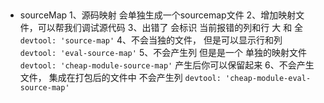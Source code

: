 ## 

- sourceMap
1、源码映射 会单独生成一个sourcemap文件
2、增加映射文件，可以帮我们调试源代码
3、出错了 会标识 当前报错的列和行 大 和 全 `devtool: 'source-map'`
4、不会当独的文件， 但是可以显示行和列 `devtool: 'eval-source-map'`
5、不会产生列 但是是一个 单独的映射文件 `devtool: 'cheap-module-source-map'` 产生后你可以保留起来
6、不会产生文件， 集成在打包后的文件中 不会产生列 `devtool: 'cheap-module-eval-source-map'`